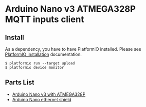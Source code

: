 # Arduino Nano v3 ATMEGA328P MQTT inputs client

## Install

As a dependency, you have to have PlatformIO installed. Please see [PlatformIO installation] documentation.

```
$ platformio run --target upload
$ platformio device monitor

```

## Parts List

* [Arduino Nano v3 with ATMEGA328P]
* [Arduino Nano ethernet shield]

[PlatformIO installation]: http://docs.platformio.org/en/latest/installation.html
[Arduino Nano v3 with ATMEGA328P]: https://www.aliexpress.com/item/32729710918.html?spm=a2g0s.12269583.0.0.2fbb2fc0ndvQ7C
[Arduino Nano ethernet shield]: https://robotdyn.com/catalog/arduino/shields/nano-v3-ethernet-shield-enc28j60.html
